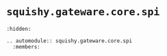 # `squishy.gateware.core.spi`

```{toctree}
:hidden:
```

```{eval-rst}
.. automodule:: squishy.gateware.core.spi
  :members:

```
